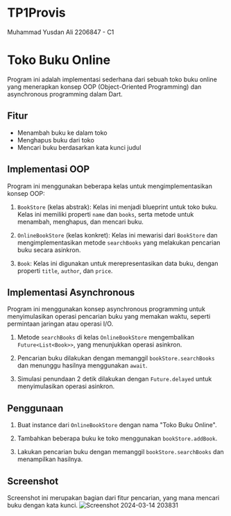# TP1Provis

Muhammad Yusdan Ali
2206847 - C1

# Toko Buku Online

Program ini adalah implementasi sederhana dari sebuah toko buku online yang menerapkan konsep OOP (Object-Oriented Programming) dan asynchronous programming dalam Dart.

## Fitur

- Menambah buku ke dalam toko
- Menghapus buku dari toko
- Mencari buku berdasarkan kata kunci judul

## Implementasi OOP

Program ini menggunakan beberapa kelas untuk mengimplementasikan konsep OOP:

1. `BookStore` (kelas abstrak): Kelas ini menjadi blueprint untuk toko buku. Kelas ini memiliki properti `name` dan `books`, serta metode untuk menambah, menghapus, dan mencari buku.

2. `OnlineBookStore` (kelas konkret): Kelas ini mewarisi dari `BookStore` dan mengimplementasikan metode `searchBooks` yang melakukan pencarian buku secara asinkron.

3. `Book`: Kelas ini digunakan untuk merepresentasikan data buku, dengan properti `title`, `author`, dan `price`.

## Implementasi Asynchronous

Program ini menggunakan konsep asynchronous programming untuk menyimulasikan operasi pencarian buku yang memakan waktu, seperti permintaan jaringan atau operasi I/O.

1. Metode `searchBooks` di kelas `OnlineBookStore` mengembalikan `Future<List<Book>>`, yang menunjukkan operasi asinkron.

2. Pencarian buku dilakukan dengan memanggil `bookStore.searchBooks` dan menunggu hasilnya menggunakan `await`.

3. Simulasi penundaan 2 detik dilakukan dengan `Future.delayed` untuk menyimulasikan operasi asinkron.

## Penggunaan

1. Buat instance dari `OnlineBookStore` dengan nama "Toko Buku Online".

2. Tambahkan beberapa buku ke toko menggunakan `bookStore.addBook`.

3. Lakukan pencarian buku dengan memanggil `bookStore.searchBooks` dan menampilkan hasilnya.

## Screenshot
Screenshot ini merupakan bagian dari fitur pencarian, yang mana mencari buku dengan kata kunci.
![Screenshot 2024-03-14 203831](https://github.com/mhmmdysdn/TP1Provis/assets/119798315/2213a4ec-69ac-4517-940c-55f0cd5103b3)
